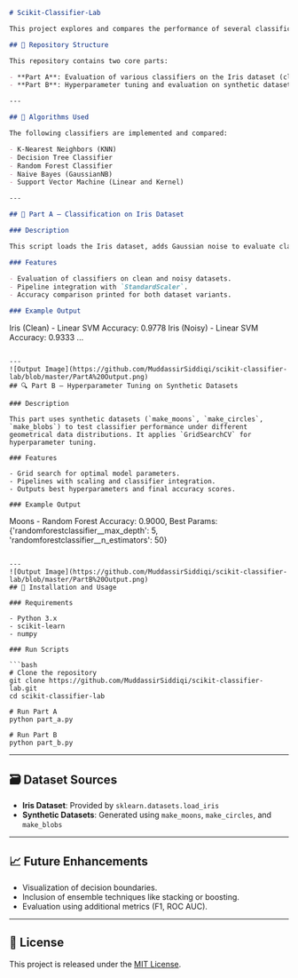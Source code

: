 

```markdown
# Scikit-Classifier-Lab

This project explores and compares the performance of several classification algorithms using both real and synthetic datasets. It includes baseline accuracy evaluations, noise sensitivity tests, and hyperparameter tuning using `GridSearchCV`.

## 📁 Repository Structure

This repository contains two core parts:

- **Part A**: Evaluation of various classifiers on the Iris dataset (clean and noisy versions).
- **Part B**: Hyperparameter tuning and evaluation on synthetic datasets (moons, circles, and blobs).

---

## 🧠 Algorithms Used

The following classifiers are implemented and compared:

- K-Nearest Neighbors (KNN)
- Decision Tree Classifier
- Random Forest Classifier
- Naive Bayes (GaussianNB)
- Support Vector Machine (Linear and Kernel)

---

## 📌 Part A – Classification on Iris Dataset

### Description

This script loads the Iris dataset, adds Gaussian noise to evaluate classifier robustness, and tests multiple classifiers using standard scaling and accuracy as the performance metric.

### Features

- Evaluation of classifiers on clean and noisy datasets.
- Pipeline integration with `StandardScaler`.
- Accuracy comparison printed for both dataset variants.

### Example Output

```

Iris (Clean) - Linear SVM Accuracy: 0.9778
Iris (Noisy) - Linear SVM Accuracy: 0.9333
...

```

---
![Output Image](https://github.com/MuddassirSiddiqi/scikit-classifier-lab/blob/master/PartA%20Output.png)
## 🔍 Part B – Hyperparameter Tuning on Synthetic Datasets

### Description

This part uses synthetic datasets (`make_moons`, `make_circles`, `make_blobs`) to test classifier performance under different geometrical data distributions. It applies `GridSearchCV` for hyperparameter tuning.

### Features

- Grid search for optimal model parameters.
- Pipelines with scaling and classifier integration.
- Outputs best hyperparameters and final accuracy scores.

### Example Output

```

Moons - Random Forest Accuracy: 0.9000, Best Params: {'randomforestclassifier\_\_max\_depth': 5, 'randomforestclassifier\_\_n\_estimators': 50}

````

---
![Output Image](https://github.com/MuddassirSiddiqi/scikit-classifier-lab/blob/master/PartB%20Output.png)
## 🧪 Installation and Usage

### Requirements

- Python 3.x
- scikit-learn
- numpy

### Run Scripts

```bash
# Clone the repository
git clone https://github.com/MuddassirSiddiqi/scikit-classifier-lab.git
cd scikit-classifier-lab

# Run Part A
python part_a.py

# Run Part B
python part_b.py
````

---

## 🗃️ Dataset Sources

* **Iris Dataset**: Provided by `sklearn.datasets.load_iris`
* **Synthetic Datasets**: Generated using `make_moons`, `make_circles`, and `make_blobs`

---

## 📈 Future Enhancements

* Visualization of decision boundaries.
* Inclusion of ensemble techniques like stacking or boosting.
* Evaluation using additional metrics (F1, ROC AUC).

---

## 📜 License

This project is released under the [MIT License](LICENSE).

```


```
